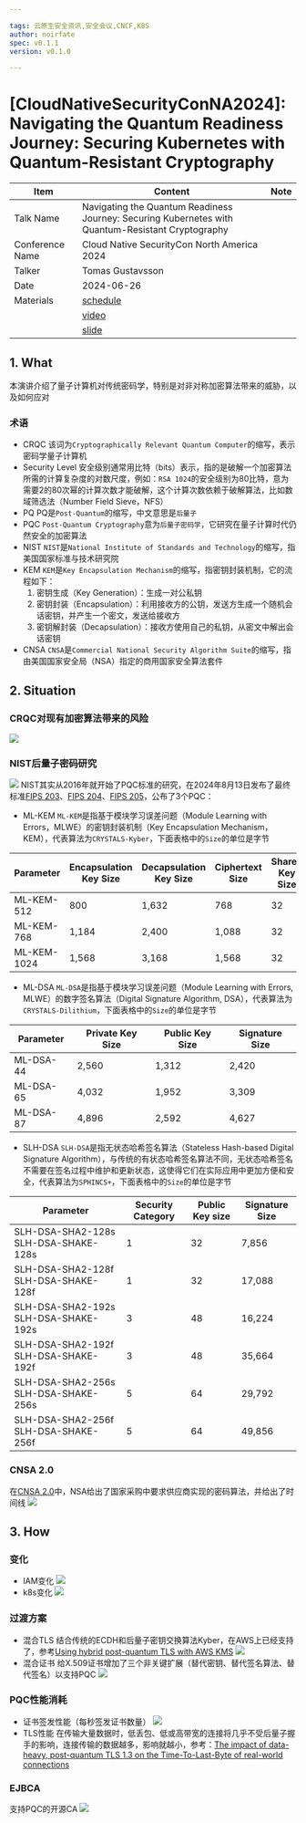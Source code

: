 ```yaml
---

tags: 云原生安全资讯,安全会议,CNCF,K8S
author: noirfate
spec: v0.1.1
version: v0.1.0

---
```


# [CloudNativeSecurityConNA2024]: Navigating the Quantum Readiness Journey: Securing Kubernetes with Quantum-Resistant Cryptography

| Item            | Content        | Note     |
|-----------------|----------------|----------|
| Talk Name   | Navigating the Quantum Readiness Journey: Securing Kubernetes with Quantum-Resistant Cryptography |
| Conference Name | Cloud Native SecurityCon North America 2024 |
| Talker          |  Tomas Gustavsson  |
| Date            | 2024-06-26 |
| Materials       | [schedule](https://cloudnativesecurityconna24.sched.com/event/1dCUC/navigating-the-quantum-readiness-journey-securing-kubernetes-with-quantum-resistant-cryptography-tomas-gustavsson-keyfactor)   |
|                 | [video](https://youtu.be/kIrBL32Kjd8)      |
|                 | [slide](https://static.sched.com/hosted_files/cloudnativesecurityconna24/91/Tomas%20Gustavsson-Quantum-Resistant-Cryptography-Seattle-2024.pdf)      |

## 1. What
本演讲介绍了量子计算机对传统密码学，特别是对非对称加密算法带来的威胁，以及如何应对

### 术语
- CRQC
该词为`Cryptographically Relevant Quantum Computer`的缩写，表示密码学量子计算机
- Security Level
安全级别通常用比特（bits）表示，指的是破解一个加密算法所需的计算复杂度的对数尺度，例如：`RSA 1024`的安全级别为80比特，意为需要2的80次幂的计算次数才能破解，这个计算次数依赖于破解算法，比如数域筛选法（Number Field Sieve，NFS）
- PQ
PQ是`Post-Quantum`的缩写，中文意思是`后量子`
- PQC
`Post-Quantum Cryptography`意为`后量子密码学`，它研究在量子计算时代仍然安全的加密算法
- NIST
`NIST`是`National Institute of Standards and Technology`的缩写，指美国国家标准与技术研究院
- KEM
`KEM`是`Key Encapsulation Mechanism`的缩写，指密钥封装机制，它的流程如下：
    1. 密钥生成（Key Generation）：生成一对公私钥
    2. 密钥封装（Encapsulation）：利用接收方的公钥，发送方生成一个随机会话密钥，并产生一个密文，发送给接收方
    3. 密钥解封装（Decapsulation）：接收方使用自己的私钥，从密文中解出会话密钥
- CNSA
`CNSA`是`Commercial National Security Algorithm Suite`的缩写，指由美国国家安全局（NSA）指定的商用国家安全算法套件

## 2. Situation
### CRQC对现有加密算法带来的风险
![](./image/2024-12-26/crqc.png)

### NIST后量子密码研究
![](./image/2024-12-26/pgc.png)
NIST其实从2016年就开始了PQC标准的研究，在2024年8月13日发布了最终标准[FIPS 203](https://csrc.nist.gov/pubs/fips/203/final)、[FIPS 204](https://csrc.nist.gov/pubs/fips/204/final)、[FIPS 205](https://csrc.nist.gov/pubs/fips/205/final)，公布了3个PQC：

- ML-KEM
`ML-KEM`是指基于模块学习误差问题（Module Learning with Errors，MLWE）的密钥封装机制（Key Encapsulation Mechanism，KEM），代表算法为`CRYSTALS-Kyber`，下面表格中的`Size`的单位是字节

| Parameter | Encapsulation Key Size | Decapsulation Key Size |	Ciphertext Size | Shared Key Size |
| ---- | ---- | ---- | ---- | ---- |
| ML-KEM-512 | 800 | 1,632 | 768 | 32 |
| ML-KEM-768 | 1,184 | 2,400 | 1,088 | 32 |
| ML-KEM-1024 | 1,568 | 3,168 | 1,568 | 32 |

- ML-DSA
`ML-DSA`是指基于模块学习误差问题（Module Learning with Errors, MLWE）的数字签名算法（Digital Signature Algorithm, DSA），代表算法为`CRYSTALS-Dilithium`，下面表格中的`Size`的单位是字节

| Parameter | Private Key Size | Public Key Size | Signature Size |
| ---- | ---- | ---- | ---- |
| ML-DSA-44 | 2,560 | 1,312 | 2,420 |
| ML-DSA-65 | 4,032 | 1,952 | 3,309 |
| ML-DSA-87 | 4,896 | 2,592 | 4,627 |

- SLH-DSA
`SLH-DSA`是指无状态哈希签名算法（Stateless Hash-based Digital Signature Algorithm），与传统的有状态哈希签名算法不同，无状态哈希签名不需要在签名过程中维护和更新状态，这使得它们在实际应用中更加方便和安全，代表算法为`SPHINCS+`，下面表格中的`Size`的单位是字节

| Parameter | Security Category | Public Key size | Signature Size |
| ---- | ---- | ---- | ---- |
| SLH-DSA-SHA2-128s SLH-DSA-SHAKE-128s | 1 | 32 | 7,856 |
| SLH-DSA-SHA2-128f SLH-DSA-SHAKE-128f | 1 | 32 | 17,088 |
| SLH-DSA-SHA2-192s SLH-DSA-SHAKE-192s | 3 | 48 | 16,224 |
| SLH-DSA-SHA2-192f SLH-DSA-SHAKE-192f | 3 | 48 | 35,664 |
| SLH-DSA-SHA2-256s SLH-DSA-SHAKE-256s | 5 | 64 | 29,792 |
| SLH-DSA-SHA2-256f SLH-DSA-SHAKE-256f | 5 | 64 | 49,856 |

### CNSA 2.0
在[CNSA 2.0](https://media.defense.gov/2022/Sep/07/2003071834/-1/-1/0/CSA_CNSA_2.0_ALGORITHMS_.PDF)中，NSA给出了国家采购中要求供应商实现的密码算法，并给出了时间线
![](./image/2024-12-26/cnsa2.0.png)

## 3. How
### 变化
- IAM变化
![](./image/2024-12-26/iam.png)
- k8s变化
![](./image/2024-12-26/k8s.png)
### 过渡方案
- 混合TLS
结合传统的ECDH和后量子密钥交换算法Kyber，在AWS上已经支持了，参考[Using hybrid post-quantum TLS with AWS KMS](https://docs.aws.amazon.com/kms/latest/developerguide/pqtls.html)
![](./image/2024-12-26/tls.png)
- 混合证书
给X.509证书增加了三个非关键扩展（替代密钥、替代签名算法、替代签名）以支持PQC
![](./image/2024-12-26/x509.png)
### PQC性能消耗
- 证书签发性能（每秒签发证书数量）
![](./image/2024-12-26/issue.png)
- TLS性能
在传输大量数据时，低丢包、低或高带宽的连接将几乎不受后量子握手的影响，连接传输的数据越多，影响就越小，参考：[The impact of data-heavy, post-quantum TLS 1.3 on the Time-To-Last-Byte of real-world connections](https://csrc.nist.gov/csrc/media/Events/2024/fifth-pqc-standardization-conference/documents/papers/the-impact-of-data-heavy-post-quantum.pdf)
### EJBCA
支持PQC的开源CA
![](./image/2024-12-26/ejbca.png)
